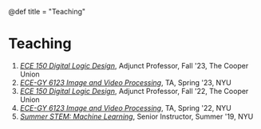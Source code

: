 @def title = "Teaching"

# Teaching

1. [*ECE 150 Digital Logic Design*](/teaching/dld23), Adjunct Professor, Fall '23, The Cooper Union
2. [*ECE-GY 6123 Image and Video Processing*](https://wp.nyu.edu/videolab/courses/ece-6123-image-and-video-processing-spring-2023/), TA, Spring '23, NYU
3. [*ECE 150 Digital Logic Design*](/teaching/dld), Adjunct Professor, Fall '22, The Cooper Union
4. [*ECE-GY 6123 Image and Video Processing*](https://wp.nyu.edu/videolab/courses/ece-6123-image-and-video-processing-spring-2022/), TA, Spring '22, NYU
5. [*Summer STEM: Machine Learning*](https://github.com/nikopj/SummerML), Senior Instructor, Summer '19, NYU
